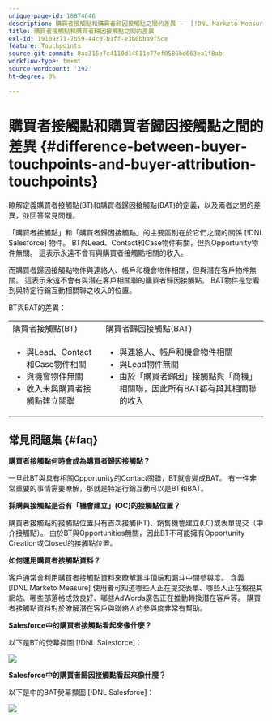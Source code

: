 ```yaml
---
unique-page-id: 18874646
description: 購買者接觸點和購買者歸因接觸點之間的差異 —  [!DNL Marketo Measure]  — 產品檔案
title: 購買者接觸點和購買者歸因接觸點之間的差異
exl-id: 19109271-7b59-44c0-b1ff-e3b0bba9f5ce
feature: Touchpoints
source-git-commit: 8ac315e7c4110d14811e77ef0586bd663ea1f8ab
workflow-type: tm+mt
source-wordcount: '392'
ht-degree: 0%

---
```


# 購買者接觸點和購買者歸因接觸點之間的差異 {#difference-between-buyer-touchpoints-and-buyer-attribution-touchpoints}

瞭解定義購買者接觸點(BT)和購買者歸因接觸點(BAT)的定義，以及兩者之間的差異，並回答常見問題。

「購買者接觸點」和「購買者歸因接觸點」的主要區別在於它們之間的關係 [!DNL Salesforce] 物件。 BT與Lead、Contact和Case物件有關，但與Opportunity物件無關。 這表示永遠不會有與購買者接觸點相關的收入。

而購買者歸因接觸點物件與連絡人、帳戶和機會物件相關，但與潛在客戶物件無關。 這表示永遠不會有與潛在客戶相關聯的購買者歸因接觸點。 BAT物件是您看到與特定行銷互動相關聯之收入的位置。

BT與BAT的差異：

<table> 
 <colgroup> 
  <col> 
  <col> 
 </colgroup> 
 <tbody> 
  <tr> 
   <td>購買者接觸點(BT)</td> 
   <td>購買者歸因接觸點(BAT)</td> 
  </tr> 
  <tr> 
   <td> 
    <ul> 
     <li>與Lead、Contact和Case物件相關</li> 
     <li>與機會物件無關</li> 
     <li>收入未與購買者接觸點建立關聯</li> 
    </ul></td> 
   <td> 
    <ul> 
     <li>與連絡人、帳戶和機會物件相關</li> 
     <li>與Lead物件無關</li> 
     <li>由於「購買者歸因」接觸點與「商機」相關聯，因此所有BAT都有與其相關聯的收入</li> 
    </ul></td> 
  </tr> 
 </tbody> 
</table>

## 常見問題集 {#faq}

**購買者接觸點何時會成為購買者歸因接觸點？**

一旦此BT與具有相關Opportunity的Contact關聯，BT就會變成BAT。 有一件非常重要的事情需要瞭解，那就是特定行銷互動可以是BT和BAT。

**採購員接觸點是否有「機會建立」(OC)的接觸點位置？**

購買者接觸點的接觸點位置只有首次接觸(FT)、銷售機會建立(LC)或表單提交（中介接觸點）。 由於BT與Opportunities無關，因此BT不可能擁有Opportunity Creation或Closed的接觸點位置。

**如何運用購買者接觸點資料？**

客戶通常會利用購買者接觸點資料來瞭解漏斗頂端和漏斗中間參與度。 含義 [!DNL Marketo Measure] 使用者可知道哪些人正在提交表單、哪些人正在檢視其網站、哪些部落格成效良好、哪些AdWords廣告正在推動轉換潛在客戶等。 購買者接觸點資料對於瞭解潛在客戶與聯絡人的參與度非常有幫助。

**Salesforce中的購買者接觸點看起來像什麼？**

以下是BT的熒幕擷圖 [!DNL Salesforce]：

![](assets/1.png)

**Salesforce中的購買者歸因接觸點看起來像什麼？**

以下是中的BAT熒幕擷圖 [!DNL Salesforce]：

![](assets/2.png)
